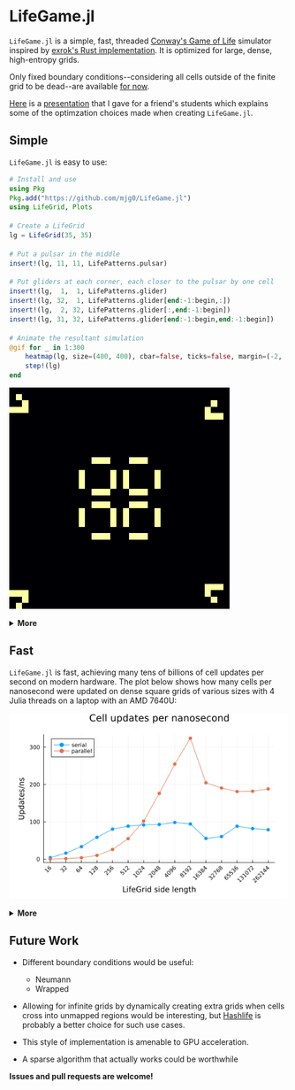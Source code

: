 # LifeGame.jl

`LifeGame.jl` is a simple, fast, threaded [Conway's Game of Life](https://en.wikipedia.org/wiki/Conway%27s_Game_of_Life) simulator inspired by [exrok's Rust implementation](https://github.com/exrok/game_of_life). It is optimized for large, dense, high-entropy grids.

Only fixed boundary conditions--considering all cells outside of the finite grid to be dead--are available [for now](#future-work).

[Here](https://youtu.be/DehyzMiwDwY) is a [presentation](https://docs.google.com/presentation/d/1D52NkO1bAx7DJG9WCElswsvsZ4wDRSYU_7lufQqEku8/edit?usp=sharing) that I gave for a friend's students which explains some of the optimzation choices made when creating `LifeGame.jl`.

## Simple

`LifeGame.jl` is easy to use:

```julia
# Install and use
using Pkg
Pkg.add("https://github.com/mjg0/LifeGame.jl")
using LifeGrid, Plots

# Create a LifeGrid
lg = LifeGrid(35, 35)

# Put a pulsar in the middle
insert!(lg, 11, 11, LifePatterns.pulsar)

# Put gliders at each corner, each closer to the pulsar by one cell
insert!(lg,  1,  1, LifePatterns.glider)
insert!(lg, 32,  1, LifePatterns.glider[end:-1:begin,:])
insert!(lg,  2, 32, LifePatterns.glider[:,end:-1:begin])
insert!(lg, 31, 32, LifePatterns.glider[end:-1:begin,end:-1:begin])

# Animate the resultant simulation
@gif for _ in 1:300
    heatmap(lg, size=(400, 400), cbar=false, ticks=false, margin=(-2, :mm))
    step!(lg)
end
```

![Life Animation](img/life-animation.gif)

**<details><summary>More</summary>**

You only really need to know 2 methods to use `LifeGame.jl`:

- The constructor:
  - `LifeGame(m, n)`: create an `m×n` grid devoid of life.
  - `LifeGame(grid)`: create a grid from `grid`, where non-zero or true cells are alive.
- `step!(lifegrid)`: update `lifegrid` once.

`LifeGrid`s are `AbstractArray`s, so you can index one as you would expect:

```julia
mygrid = LifeGrid([0 1 1 0
                   1 0 0 1
                   0 1 1 0])
mygrid[1, 1] # false
mygrid[1, 2] # true
mygrid[1, 3] = false # OK
mygrid[1, 4] = 1 # also OK
```

If you plan on adding many of the same pattern into a `LifeGrid`, it is most efficient to create a `LifePattern` once then `insert!` it multiple times:

```julia
mygrid = LifeGrid(1000, 2000)
mypattern = LifePattern([1 0 1 0 1 1 1
                         1 1 1 0 0 1 0
                         1 0 1 0 1 1 1])
for _ in 1:100
    I = CartesianIndex((rand(100:900), rand(100:1900)))
    insert!(mygrid, I, mypattern)
end
```

Some commonly used patterns are provided in the `LifePatterns` module.

</details>



## Fast

`LifeGame.jl` is fast, achieving many tens of billions of cell updates per second on modern hardware. The plot below shows how many cells per nanosecond were updated on dense square grids of various sizes with 4 Julia threads on a laptop with an AMD 7640U:

![Benchmark results, dense](img/benchmark-results.png)

**<details><summary>More</summary>**

Such performance is attained by packing 62 cells into 64-bit operands and updating them simultaneously using bitwise operations; see the extended help for `LifeGrid`, `LifeGame.updatedcluster`, and `LifeGame.stepraw!` for algorithm details.

The plot above was generated thus:

```julia
using LifeGame, BenchmarkTools, Plots

# Side lengths to test
sidelengths = 2 .^(4:18)

# Test in serial and parallel
serialresults, parallelresults = (begin
    # Warm up the CPU for 1 minute
    t = time()
    while time()-t < 60
        step!(LifeGrid(1000, 1000), parallel=parallel)
    end
    # Get results for every side length
    [begin
        # Free up memory
        GC.gc()
        # Create the grid
        lg = LifeGrid(sidelength, sidelength)
        # Get and return results
        chunklength = parallel ? min(cld(sidelength, Threads.nthreads()), 64) : 64
        result = @benchmark step!($lg, parallel=$parallel, chunklength=$chunklength)
        sidelength^2/mean(result.times)
    end for sidelength in sidelengths]
end for parallel in (false, true))

# Plot and save results
plot(sidelengths, serialresults, title="Cell updates per nanosecond",
     label="serial", xlabel="LifeGrid side length", ylabel="Updates/ns",
     legend_position=:topleft, marker=:circle, markerstrokewidth=0,
     xscale=:log10, xticks=(sidelengths, sidelengths), xrotation=45,
     margin=(5, :mm), size=(600, 400))
plot!(sidelengths, parallelresults, label="parallel", marker=:circle, markerstrokewidth=0)
png("benchmark-results.png")
```

</details>



## Future Work

- Different boundary conditions would be useful:
  - Neumann
  - Wrapped

- Allowing for infinite grids by dynamically creating extra grids when cells cross into unmapped regions would be interesting, but [Hashlife](https://en.wikipedia.org/wiki/Hashlife) is probably a better choice for such use cases.

- This style of implementation is amenable to GPU acceleration.

- A sparse algorithm that actually works could be worthwhile

**Issues and pull requests are welcome!**
